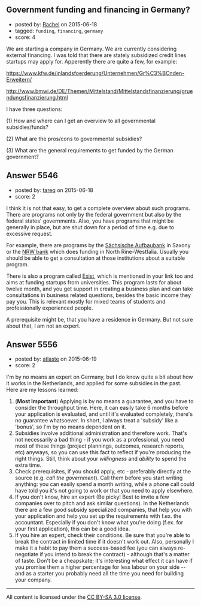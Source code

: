## Government funding and financing in Germany?

- posted by: [Rachel](https://stackexchange.com/users/6324561/rachel) on 2015-06-18
- tagged: `funding`, `financing`, `germany`
- score: 4

We are starting a company in Germany. We are currently considering external financing. I was told that there are stately subsidized credit lines startups may apply for. Apperently there are quite a few, for example:

https://www.kfw.de/inlandsfoerderung/Unternehmen/Gr%C3%BCnden-Erweitern/

http://www.bmwi.de/DE/Themen/Mittelstand/Mittelstandsfinanzierung/gruendungsfinanzierung.html

I have three questions: 

(1) How and where can I get an overview to all governmental subsidies/funds?

(2) What are the pros/cons to governmental subsidies?

(3) What are the general requirements to get funded by the German government?


## Answer 5546

- posted by: [tareq](https://stackexchange.com/users/3965207/tareq) on 2015-06-18
- score: 2

<p>I think it is not that easy, to get a complete overview about such programs.
There are programs not only by the federal government but also by the federal states' governments. Also, you have programs that might be generally in place, but are shut down for a period of time e.g. due to excessive request.</p>

<p>For example, there are programs by the <a href="http://www.sab.sachsen.de/de/p_arbeit/zielgruppen_sf/index.jsp" rel="nofollow">Sächsische Aufbaubank</a> in Saxony
or the <a href="http://www.nrwbank.de/de/themen/gruendung/index.html" rel="nofollow">NRW bank</a> which does funding in North Rine-Westfalia. Usually you should be able to get a consultation at those institutions about a suitable program.</p>

<p>There is also a program called <a href="http://www.bmwi.de/DE/Themen/Mittelstand/Mittelstandsfinanzierung/gruendungsfinanzierung,did=508042.html" rel="nofollow">Exist</a>, which is mentioned in your link too and aims at funding startups from universities. This program lasts for about twelve month, and you get support in creating a business plan and can take consultations in business related questions,
besides the basic income they pay you. This is relevant mostly for mixed teams of students and professionally experienced people.</p>

<p>A prerequisite might be, that you have a residence in Germany. But not sure about that, I am not an expert.</p>



## Answer 5556

- posted by: [atlaste](https://stackexchange.com/users/1021317/atlaste) on 2015-06-19
- score: 2

I'm by no means an expert on Germany, but I do know quite a bit about how it works in the Netherlands, and applied for some subsidies in the past. Here are my lessons learned:

1. (**Most Important**) Applying is by no means a guarantee, and you have to consider the throughput time. Here, it can easily take 6 months before your application is evaluated, and until it's evaluated completely, there's no guarantee whatsoever. In short, I always treat a 'subsidy' like a 'bonus', so I'm by no means dependent on it.
2. Subsidies involve additional administration and therefore work. That's not necessarily a bad thing - if you work as a professional, you need most of these things (project plannings, outcomes, research reports, etc) anyways, so you can use this fact to reflect if you're producing the right things. Still, think about your *willingness* and *ability* to spend the extra time.
3. Check prerequisites, if you should apply, etc - preferably directly at the source (e.g. *call the government*). Call them before you start writing anything: you can easily spend a month writing, while a phone call could have told you it's not going to work or that you need to apply elsewhere.
4. If you don't know, hire an expert (Be picky! Best to invite a few companies over to pitch and ask similar questions). In the Netherlands there are a few good subsidy specialized companies, that help you with your application and help you set up the requirements with f.ex. the accountant. Especially if you don't know what you're doing (f.ex. for your first application), this can be a good idea.
5. If you hire an expert, check their conditions. Be sure that you're able to break the contract in limited time if it doesn't work out. Also, personally I make it a habit to pay them a success-based fee (you can always re-negotiate if you intend to break the contract) - although that's a matter of taste. Don't be a cheapskate; it's interesting what effect it can have if you promise them a higher percentage for less labour on your side -- and as a starter you probably need all the time you need for building your company.



---

All content is licensed under the [CC BY-SA 3.0 license](https://creativecommons.org/licenses/by-sa/3.0/).

